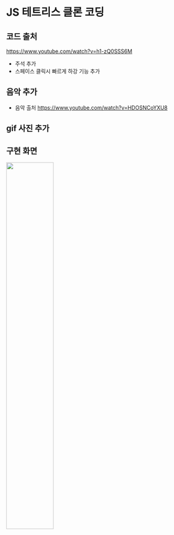 # JS 테트리스 클론 코딩

## 코드 출처
https://www.youtube.com/watch?v=h1-zQ0SSS6M
- 주석 추가
- 스페이스 클릭시 빠르게 하강 기능 추가

## 음악 추가
- 음악 출처
https://www.youtube.com/watch?v=HDOSNCoYXU8

## gif 사진 추가

## 구현 화면
<img src="https://user-images.githubusercontent.com/37854571/229498338-30b8d79b-4b9e-45d6-b1ca-dc9aa10cf980.png" width="50%" height="50%">
